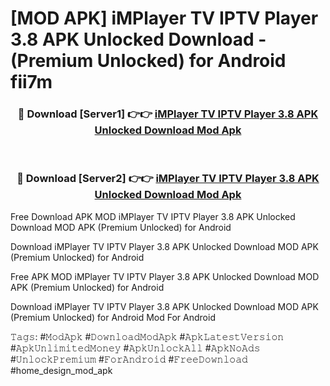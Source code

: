 # [MOD APK] iMPlayer TV IPTV Player 3.8 APK Unlocked Download - (Premium Unlocked) for Android fii7m



<div align="center">
<h3>🔴 Download [Server1] 👉👉 <a href="https://momento.my/?title=iMPlayer_TV_IPTV_Player_3.8_APK_Unlocked_Download">iMPlayer TV IPTV Player 3.8 APK Unlocked Download Mod Apk</a></h3><br>

<h3>🔴 Download [Server2] 👉👉 <a href="https://momento.my/?title=iMPlayer_TV_IPTV_Player_3.8_APK_Unlocked_Download">iMPlayer TV IPTV Player 3.8 APK Unlocked Download Mod Apk</a></h3>
</div>



Free Download APK MOD iMPlayer TV IPTV Player 3.8 APK Unlocked Download MOD APK (Premium Unlocked) for Android

Download iMPlayer TV IPTV Player 3.8 APK Unlocked Download MOD APK (Premium Unlocked) for Android

Free APK MOD iMPlayer TV IPTV Player 3.8 APK Unlocked Download MOD APK (Premium Unlocked) for Android

Download iMPlayer TV IPTV Player 3.8 APK Unlocked Download MOD APK (Premium Unlocked) for Android Mod For Android

𝚃𝚊𝚐𝚜: #𝙼𝚘𝚍𝙰𝚙𝚔 #𝙳𝚘𝚠𝚗𝚕𝚘𝚊𝚍𝙼𝚘𝚍𝙰𝚙𝚔 #𝙰𝚙𝚔𝙻𝚊𝚝𝚎𝚜𝚝𝚅𝚎𝚛𝚜𝚒𝚘𝚗 #𝙰𝚙𝚔𝚄𝚗𝚕𝚒𝚖𝚒𝚝𝚎𝚍𝙼𝚘𝚗𝚎𝚢 #𝙰𝚙𝚔𝚄𝚗𝚕𝚘𝚌𝚔𝙰𝚕𝚕 #𝙰𝚙𝚔𝙽𝚘𝙰𝚍𝚜 #𝚄𝚗𝚕𝚘𝚌𝚔𝙿𝚛𝚎𝚖𝚒𝚞𝚖 #𝙵𝚘𝚛𝙰𝚗𝚍𝚛𝚘𝚒𝚍 #𝙵𝚛𝚎𝚎𝙳𝚘𝚠𝚗𝚕𝚘𝚊𝚍 #home_design_mod_apk
